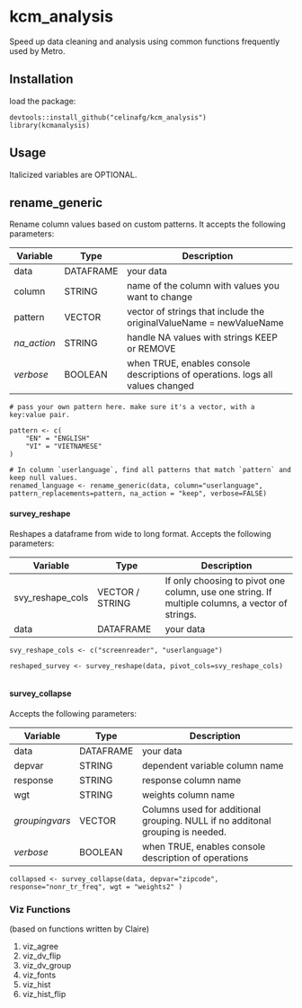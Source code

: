 # kcm_analysis

Speed up data cleaning and analysis using common functions frequently used by Metro. 

## Installation 
load the package: 

```
devtools::install_github("celinafg/kcm_analysis")
library(kcmanalysis)
```
## Usage 
Italicized variables are OPTIONAL. 

## rename_generic 
Rename column values based on custom patterns. It accepts the following parameters: 

| Variable      | Type        | Description|
| ----------- | ----------- | -----------|
| data      | DATAFRAME       |your data |
|column |STRING |name of the column with values you want to change |
|pattern |VECTOR| vector of strings that include the originalValueName = newValueName|
| *na_action* | STRING | handle NA values with strings KEEP or REMOVE 
| *verbose* | BOOLEAN | when TRUE, enables console descriptions of operations. logs all values changed | 

```
# pass your own pattern here. make sure it's a vector, with a key:value pair. 

pattern <- c(  
    "EN" = "ENGLISH"
    "VI" = "VIETNAMESE"
)

# In column `userlanguage`, find all patterns that match `pattern` and keep null values. 
renamed_language <- rename_generic(data, column="userlanguage", pattern_replacements=pattern, na_action = "keep", verbose=FALSE)

```

#### survey_reshape 
Reshapes a dataframe from wide to long format. Accepts the following parameters: 

| Variable      | Type        | Description|
| ----------- | ----------- | -----------|
| svy_reshape_cols| VECTOR / STRING |  If only choosing to pivot one column, use one string. If multiple columns, a vector of strings. |
| data | DATAFRAME| your data| 


```
svy_reshape_cols <- c("screenreader", "userlanguage")

reshaped_survey <- survey_reshape(data, pivot_cols=svy_reshape_cols)


``` 

#### survey_collapse
Accepts the following parameters: 

| Variable      | Type        | Description|
| ----------- | ----------- | -----------|
| data | DATAFRAME| your data |
| depvar | STRING | dependent variable column name |
| response | STRING | response column name | 
|wgt | STRING | weights column name |
| *groupingvars* | VECTOR | Columns used for additional grouping. NULL if no additonal grouping is needed. |
| *verbose* | BOOLEAN | when TRUE, enables console description of operations | 


```
collapsed <- survey_collapse(data, depvar="zipcode", response="nonr_tr_freq", wgt = "weights2" )

```

### Viz Functions 
(based on functions written by Claire)
1. viz_agree
2. viz_dv_flip
3. viz_dv_group
4. viz_fonts
5. viz_hist
6. viz_hist_flip

